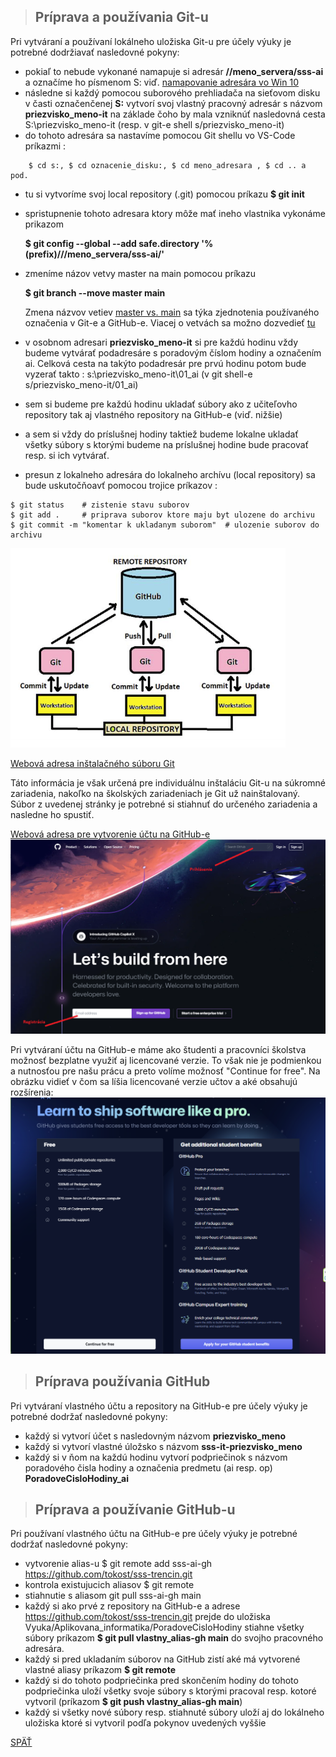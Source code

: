 > ## Príprava a používania Git-u
Pri vytváraní a používaní lokálneho uložiska Git-u pre účely výuky je potrebné dodržiavať nasledovné pokyny:
* pokiaľ to nebude vykonané namapuje si adresár **//meno_servera/sss-ai** a označíme ho písmenom S: viď. [namapovanie adresára vo Win 10](https://support.microsoft.com/en-us/windows/map-a-network-drive-in-windows-29ce55d1-34e3-a7e2-4801-131475f9557d )  
* následne si každý pomocou suborového prehliadača na sieťovom disku v časti označenčenej **S:** vytvorí svoj vlastný pracovný adresár s názvom **priezvisko_meno-it** na základe čoho by mala vzniknúť nasledovná cesta S:\priezvisko_meno-it (resp. v git-e shell s/priezvisko_meno-it)
* do tohoto adresára sa nastavíme pomocou Git shellu vo VS-Code príkazmi :
~~~
    $ cd s:, $ cd oznacenie_disku:, $ cd meno_adresara , $ cd .. a pod.
~~~
* tu si vytvoríme svoj local repository (.git) pomocou príkazu **$ git init**
* spristupnenie tohoto adresara ktory môže mať ineho vlastnika vykonáme prikazom
  
    **$ git config --global --add safe.directory '%(prefix)///meno_servera/sss-ai/'**
* zmeníme názov vetvy master na main pomocou príkazu
 
  **$ git branch --move master main** 
  
  Zmena názvov vetiev [master vs. main](https://stevenmortimer.com/5-steps-to-change-github-default-branch-from-master-to-main/) sa týka zjednotenia používaného označenia v Git-e a GitHub-e. Viacej  o vetvách sa možno dozvedieť [tu](https://git-scm.com/book/en/v2/Git-Branching-Branch-Management
) 
* v osobnom adresari **priezvisko_meno-it** si pre každú hodinu vždy budeme  vytvárať podadresáre s poradovým číslom hodiny a označením ai. Celková cesta na takýto podadresár pre prvú hodinu potom bude vyzerať takto : s:\priezvisko_meno-it\01_ai (v git shell-e s/priezvisko_meno-it/01_ai)
* sem si budeme pre každú hodinu ukladať súbory ako z učiteľovho repository tak aj vlastného repository na GitHub-e (viď. nižšie) 
* a sem si vždy do príslušnej hodiny taktiež budeme lokalne ukladať všetky súbory s ktorými budeme na príslušnej hodine bude pracovať resp. si ich vytvárať. 
* presun z lokalneho adresára do lokalneho archívu (local repository) sa bude uskutočňoavť pomocou trojice príkazov : 
~~~
$ git status    # zistenie stavu suborov
$ git add .     # priprava suborov ktore maju byt ulozene do archivu 
$ git commit -m "komentar k ukladanym suborom"  # ulozenie suborov do archivu   
~~~

![](Git_a_GitHub_workflow02.png)

[Webová adresa inštalačného súboru Git](https://git-scm.com/)

Táto informácia je však určená pre individuálnu inštaláciu Git-u na súkromné zariadenia, nakoľko na školských zariadeniach je Git už nainštalovaný. Súbor z uvedenej stránky je potrebné si stiahnuť do určeného zariadenia a nasledne ho spustiť.

[Webová adresa pre vytvorenie účtu na GitHub-e](https://github.com/)
![](github_registracia.png)

Pri vytváraní účtu na GitHub-e máme ako študenti a pracovníci školstva možnosť bezplatne využiť aj licencované verzie. To však nie je podmienkou a nutnosťou pre našu prácu a preto volíme možnosť "Continue for free". Na obrázku vidieť v čom sa líšia licencované verzie učtov a aké obsahujú rozšírenia:
![](../GitHub_sing-in.png)


> ## Príprava používania GitHub

Pri vytváraní vlastného účtu a repository na GitHub-e pre účely výuky je potrebné dodržať nasledovné pokyny:
* každý si vytvorí účet s nasledovným názvom **priezvisko_meno**
* každý si vytvorí vlastné úložsko s názvom **sss-it-priezvisko_meno**
* každý si v ňom na každú hodinu vytvorí podpriečinok s názvom poradového čisla hodiny a označenia predmetu (ai resp. op) **PoradoveCisloHodiny_ai**

> ## Príprava a používanie GitHub-u

Pri používaní vlastného účtu na GitHub-e pre účely výuky je potrebné dodržať nasledovné pokyny:
* vytvorenie alias-u $ git remote add sss-ai-gh https://github.com/tokost/sss-trencin.git 
* kontrola existujucich aliasov $ git remote
* stiahnutie s aliasom git pull sss-ai-gh main
* každý si ako prvé z repository na GitHub-e a adrese https://github.com/tokost/sss-trencin.git prejde do uložiska Vyuka/Aplikovana_informatika/PoradoveCisloHodiny stiahne všetky súbory príkazom **$ git pull vlastny_alias-gh main** do svojho pracovného adresára.
* každý si pred ukladaním súborov na GitHub zistí aké má vytvorené vlastné aliasy príkazom **$ git remote**
* každý si do tohoto podpriečinka pred skončením hodiny do tohoto podpriečinka uloží všetky svoje súbory s ktorými pracoval resp. kotoré vytvoril (príkazom **$ git push vlastny_alias-gh main**)
* každý si všetky nové súbory resp. stiahnuté súbory uloží aj do lokálneho uložiska ktoré si vytvoril podľa pokynov uvedených vyššie 


[SPÄŤ](./../../03_Vytvorenie_archivacie_VCS_suborov.md)


